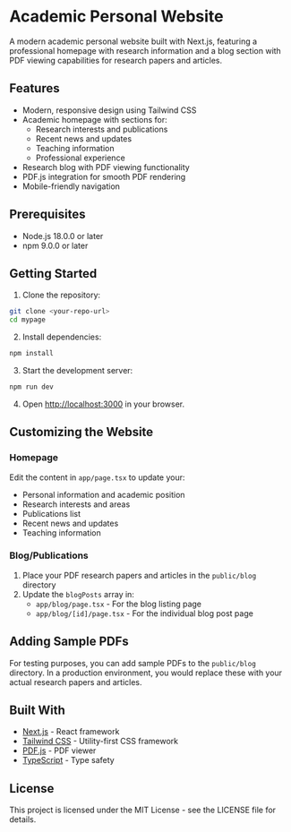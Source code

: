 # Academic Personal Website

A modern academic personal website built with Next.js, featuring a professional homepage with research information and a blog section with PDF viewing capabilities for research papers and articles.

## Features

- Modern, responsive design using Tailwind CSS
- Academic homepage with sections for:
  - Research interests and publications
  - Recent news and updates
  - Teaching information
  - Professional experience
- Research blog with PDF viewing functionality
- PDF.js integration for smooth PDF rendering
- Mobile-friendly navigation

## Prerequisites

- Node.js 18.0.0 or later
- npm 9.0.0 or later

## Getting Started

1. Clone the repository:
```bash
git clone <your-repo-url>
cd mypage
```

2. Install dependencies:
```bash
npm install
```

3. Start the development server:
```bash
npm run dev
```

4. Open [http://localhost:3000](http://localhost:3000) in your browser.

## Customizing the Website

### Homepage

Edit the content in `app/page.tsx` to update your:
- Personal information and academic position
- Research interests and areas
- Publications list
- Recent news and updates
- Teaching information

### Blog/Publications

1. Place your PDF research papers and articles in the `public/blog` directory
2. Update the `blogPosts` array in:
   - `app/blog/page.tsx` - For the blog listing page
   - `app/blog/[id]/page.tsx` - For the individual blog post page

## Adding Sample PDFs

For testing purposes, you can add sample PDFs to the `public/blog` directory. In a production environment, you would replace these with your actual research papers and articles.

## Built With

- [Next.js](https://nextjs.org/) - React framework
- [Tailwind CSS](https://tailwindcss.com/) - Utility-first CSS framework
- [PDF.js](https://mozilla.github.io/pdf.js/) - PDF viewer
- [TypeScript](https://www.typescriptlang.org/) - Type safety

## License

This project is licensed under the MIT License - see the LICENSE file for details.
